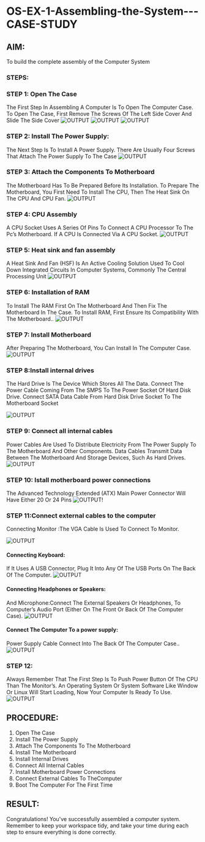 # OS-EX-1-Assembling-the-System---CASE-STUDY

## AIM:
To build the complete assembly of the Computer System
### STEPS:

### STEP 1: Open The Case
The First Step In Assembling A Computer Is To Open The Computer Case. To Open The Case, First Remove The Screws Of The Left Side Cover And Slide The Side Cover
![OUTPUT](/1.1.png)
![OUTPUT](/1.2.png)
![OUTPUT](/1.3.png)

### STEP 2: Install The Power Supply:
The Next Step Is To Install A Power Supply. There Are Usually Four Screws That Attach The Power Supply To The Case
![OUTPUT](/2.png)

### STEP 3: Attach the Components To Motherboard
The Motherboard Has To Be Prepared Before Its Installation. To Prepare The Motherboard, You First Need To Install The CPU, Then The Heat Sink On The CPU And CPU Fan. 
![OUTPUT](/3.png)

### STEP 4: CPU Assembly
A CPU Socket Uses A Series Of Pins To Connect A CPU Processor To The Pc’s Motherboard. If A CPU Is Connected Via A CPU Socket.
![OUTPUT](/4.png)

### STEP 5: Heat sink and fan assembly
A Heat Sink And Fan (HSF) Is An Active Cooling Solution Used To Cool Down Integrated Circuits In Computer Systems, Commonly The Central Processing Unit
![OUTPUT](/5.png)

### STEP 6: Installation of RAM
To Install The RAM First On The Motherboard And Then Fix The Motherboard In The Case. To Install RAM, First Ensure Its Compatibility With The Motherboard..
![OUTPUT](/6.png)

### STEP 7: Install Motherboard
After Preparing The Motherboard, You Can Install In The Computer Case.
![OUTPUT](/7.png)

### STEP 8:Install internal drives
The Hard Drive Is The Device Which Stores All The Data. Connect The Power Cable Coming From The SMPS To The Power Socket Of Hard Disk Drive. Connect SATA Data Cable From Hard Disk Drive Socket To The Motherboard Socket

![OUTPUT](/8.png)

### STEP 9: Connect all internal cables 
Power Cables Are Used To Distribute Electricity From The Power Supply To The Motherboard And Other Components. Data Cables Transmit Data Between The Motherboard And Storage Devices, Such As Hard Drives.
![OUTPUT](/9.png)

### STEP 10: Istall motherboard power connections
The Advanced Technology Extended (ATX) Main Power Connector Will Have Either 20 Or 24 Pins 
![OUTPUT](/10.1.png)!



### STEP 11:Connect external cables to the computer
Connecting Monitor :The VGA Cable Is Used To Connect To Monitor.

![OUTPUT](/11.1.png)


#### Connecting Keyboard:
If It Uses A USB Connector, Plug It Into Any Of The USB Ports On The Back Of The Computer.
![OUTPUT](/11.3.png)

#### Connecting Headphones or Speakers:
And Microphone:Connect The External Speakers Or Headphones, To Computer’s Audio Port (Either On The Front Or Back Of The Computer Case).
![OUTPUT](/11.4.png)

#### Connect The Computer To a power supply:
Power Supply Cable Connect Into The Back Of The Computer Case..
![OUTPUT](/11.5.png)

### STEP 12:
Always Remember That The First Step Is To Push Power Button Of The CPU Than The Monitor’s. An Operating System Or System Software Like Window Or Linux Will Start Loading, Now Your Computer Is Ready To Use.
![OUTPUT](/12.png)

## PROCEDURE:
1. Open The Case
2. Install The Power Supply
3. Attach The Components To The Motherboard
4. Install The Motherboard
5. Install Internal Drives
6. Connect All Internal Cables
7. Install Motherboard Power Connections
8. Connect External Cables To TheComputer
9. Boot The Computer For The First Time

## RESULT:
Congratulations! You've successfully assembled a computer system. Remember to keep your workspace tidy, and take your time during each step to ensure everything is done correctly.